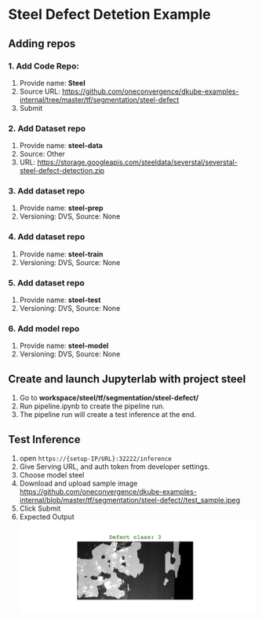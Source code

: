 # Steel Defect Detetion Example

## Adding repos

### 1. Add Code Repo:
1. Provide name: **Steel**
2. Source URL: https://github.com/oneconvergence/dkube-examples-internal/tree/master/tf/segmentation/steel-defect
3. Submit

### 2. Add Dataset repo 
1. Provide name: **steel-data**
2. Source: Other
3. URL: https://storage.googleapis.com/steeldata/severstal/severstal-steel-defect-detection.zip

### 3. Add dataset repo
1. Provide name: **steel-prep**
2. Versioning: DVS, Source: None

### 4. Add dataset repo
1. Provide name: **steel-train**
2. Versioning: DVS, Source: None

### 5. Add dataset repo
1. Provide name: **steel-test**
2. Versioning: DVS, Source: None

### 6. Add model repo
1. Provide name: **steel-model**
2. Versioning: DVS, Source: None

## Create and launch Jupyterlab with project steel
1. Go to **workspace/steel/tf/segmentation/steel-defect/**
2. Run pipeline.ipynb to create the pipeline run.
3. The pipeline run will create a test inference at the end.

## Test Inference
1. open `https://{setup-IP/URL}:32222/inference`
2. Give Serving URL, and auth token from developer settings.
3. Choose model steel
4. Download and upload sample image https://github.com/oneconvergence/dkube-examples-internal/blob/master/tf/segmentation/steel-defect//test_sample.jpeg 
5. Click Submit
6. Expected Output
![](steel_output.png?raw=true)
